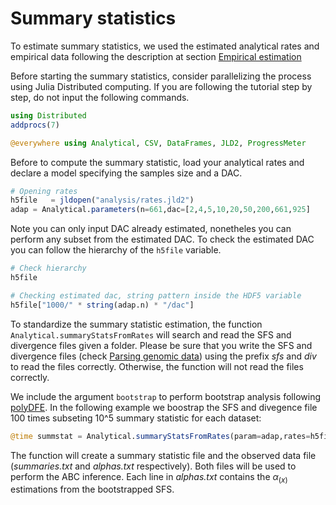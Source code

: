 # Summary statistics
To estimate summary statistics, we used the estimated analytical rates and empirical data following the description at section [Empirical estimation](empirical.md)

Before starting the summary statistics, consider parallelizing the process using Julia Distributed computing. If you are following the tutorial step by step, do not input the following commands.

```julia
using Distributed
addprocs(7)

@everywhere using Analytical, CSV, DataFrames, JLD2, ProgressMeter
```

Before to compute the summary statistic, load your analytical rates and declare a model specifying the samples size and a DAC.

```julia
# Opening rates
h5file   = jldopen("analysis/rates.jld2")
adap = Analytical.parameters(n=661,dac=[2,4,5,10,20,50,200,661,925]
```

Note you can only input DAC already estimated, nonetheles you can perform any subset from the estimated DAC. To check the estimated DAC you can follow the hierarchy of the ```h5file``` variable.

```julia 
# Check hierarchy
h5file
```

```julia
# Checking estimated dac, string pattern inside the HDF5 variable
h5file["1000/" * string(adap.n) * "/dac"]
```

To standardize the summary statistic estimation, the function ```Analytical.summaryStatsFromRates``` will search and read the SFS and divergence files given a folder. Please be sure that you write the SFS and divergence files (check [Parsing genomic data](input.md)) using the prefix *sfs* and *div* to read the files correctly. Otherwise, the function will not read the files correctly.

We include the argument ```bootstrap``` to perform bootstrap analysis following [polyDFE](https://github.com/paula-tataru/polyDFE). In the following example we boostrap the SFS and divegence file 100 times subseting 10^5 summary statistic for each dataset:

```julia
@time summstat = Analytical.summaryStatsFromRates(param=adap,rates=h5file,analysisFolder="analysis/",summstatSize=10^5,replicas=100,bootstrap=true);
```

The function will create a summary statistic file and the observed data file (*summaries.txt* and *alphas.txt* respectively). Both files will be used to perform the ABC inference. Each line in *alphas.txt* contains the $\alpha_(x)$ estimations from the bootstrapped SFS.
